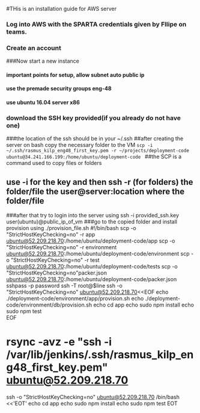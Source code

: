 #THis is an installation guide for AWS server
### Log into AWS with the SPARTA credentials given by FIlipe on teams.
### Create an account
###Now start a new instance
#### important points for setup, allow subnet auto public ip
#### use the premade security groups eng-48
#### use ubuntu 16.04 server x86
### download the SSH key provided(if you already do not have one)
###the location of the ssh should be in your ~/.ssh
##after creating the server on bash copy the necessary folder to the VM
``scp -i ~/.ssh/rasmus_kilp_eng48_first_key.pem -r ~/projects/deployment-code ubuntu@34.241.166.199:/home/ubuntu/deployment-code
``
##the SCP is a command used to copy files or folders
## use -i for the key and then ssh -r (for folders) the folder/file the user@server:location where the folder/file
###after that try to login into the server using ssh -i provided_ssh.key user(ubuntu)@public_ip_of_vm
###go to the copied folder and install provision using ./provision_file.sh
#!/bin/bash
 scp -o "StrictHostKeyChecking=no" -r app ubuntu@52.209.218.70:/home/ubuntu/deployment-code/app
  scp -o "StrictHostKeyChecking=no" -r environment ubuntu@52.209.218.70:/home/ubuntu/deployment-code/environment
 scp -o "StrictHostKeyChecking=no" -r test ubuntu@52.209.218.70:/home/ubuntu/deployment-code/tests
 scp -o "StrictHostKeyChecking=no"packer.json ubuntu@52.209.218.70:/home/ubuntu/deployment-code/packer.json
sshpass -p password ssh -T root@$line
ssh -o "StrictHostKeyChecking=no" ubuntu@52.209.218.70<<EOF
echo ./deployment-code/environment/app/provision.sh
echo ./deployment-code/environment/db/provision.sh
echo cd app
echo sudo npm install
echo sudo npm test  
EOF
# rsync -avz -e "ssh -i /var/lib/jenkins/.ssh/rasmus_kilp_eng48_first_key.pem" ubuntu@52.209.218.70
ssh -o "StrictHostKeyChecking=no" ubuntu@52.209.218.70 /bin/bash <<'EOT'
echo cd app
echo sudo npm install
echo sudo npm test
EOT

